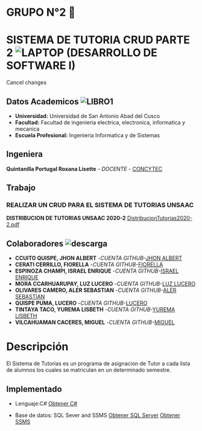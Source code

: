# GRUPO N°2 📌

# SISTEMA DE TUTORIA CRUD PARTE 2 ![LAPTOP](https://user-images.githubusercontent.com/72511623/126373916-3a2a40d0-43d7-4b21-832d-71de69caaef6.jpg) (DESARROLLO DE SOFTWARE I)
Cancel changes
## Datos Academicos ![LIBRO1](https://user-images.githubusercontent.com/72511623/126376299-05c28cf4-eff8-407c-bfa6-ceeff8b94c77.png)

- **Universidad:** Universidad de San Antonio Abad del Cusco
- **Facultad:** Facultad de ingenieria electrica, electronica, informatica y mecanica
- **Escuela Profesional:** Ingenieria Informatica y de Sistemas
## Ingeniera
**Quintanilla Portugal Roxana Lisette** - *DOCENTE* - [CONCYTEC](http://directorio.concytec.gob.pe/appDirectorioCTI/VerDatosInvestigador.do;jsessionid=a64a00668b861c4a52fdead99791?id_investigador=40930)
## Trabajo
### REALIZAR UN CRUD PARA EL SISTEMA DE TUTORIAS UNSAAC
**DISTRIBUCION DE TUTORIAS UNSAAC 2020-2** [DistribucionTutorias2020-2.pdf](https://github.com/MigVC/PROYECTO/files/6878187/DistribucionTutorias2020-2.pdf)

## Colaboradores ![descarga](https://user-images.githubusercontent.com/72511623/126371917-24df0242-6218-4cd8-8da8-3dd229f82203.png)
- **CCUITO QUISPE, JHON ALBERT** -*CUENTA GITHUB*-[JHON ALBERT](https://github.com/jhonjacc)
- **CERATI CERRILLO, FIORELLA** -*CUENTA GITHUB*-[FIORELLA](https://github.com/Fiorella2919)
- **ESPINOZA CHAMPI, ISRAEL ENRIQUE** -*CUENTA GITHUB*-[ISRAEL ENRIQUE](https://github.com/EnriYp26)
- **MORA CCARHUARUPAY, LUZ LUCERO** -*CUENTA GITHUB*-[LUZ LUCERO](https://github.com/lmc1221)
- **OLIVARES CAMERO, ALER SEBASTIAN** -*CUENTA GITHUB*-[ALER SEBASTIAN](https://github.com/aolivares182925)
- **QUISPE PUMA, LUCERO** -*CUENTA GITHUB*-[LUCERO](https://github.com/lucero5796)
- **TINTAYA TACO, YUREMA LISBETH** -*CUENTA GITHUB*-[YUREMA LISBETH](https://github.com/YuremaLTT)
- **VILCAHUAMAN CACERES, MIGUEL** -*CUENTA GITHUB*-[MIGUEL](https://github.com/MigVC)
# Descripción
El Sistema de Tutorias es un programa de asignacion de Tutor a cada lista de alumnos los cuales se matriculan en un determinado semestre.
## Implementado 
- Lenguaje:C# 
[Obtener C#](https://visualstudio.microsoft.com/es/thank-you-downloading-visual-studio/?sku=Community&rel=16 )

- Base de datos: SQL Sever and SSMS
[Obtener SQL Server]( https://www.microsoft.com/es-es/sql-server/sql-server-downloads)
[Obtener SSMS](https://docs.microsoft.com/en-us/sql/ssms/download-sql-server-management-studio-ssms?view=sql-server-ver15#download-ssms)
